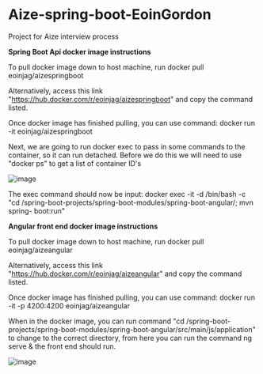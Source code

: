 # Aize-spring-boot-EoinGordon
Project for Aize interview process

**Spring Boot Api docker image instructions**

  To pull docker image down to host machine, run docker pull eoinjag/aizespringboot

  Alternatively, access this link "https://hub.docker.com/r/eoinjag/aizespringboot" and copy the command listed. 

  Once docker image has finished pulling, you can use command: docker run -it eoinjag/aizespringboot

  Next, we are going to run docker exec to pass in some commands to the container, so it can run detached. 
  Before we do this we will need to use "docker ps" to get a list of container ID's

![image](https://user-images.githubusercontent.com/46785081/173076357-95343b9e-afa0-4844-8a9d-ae0e23fe5eea.png)


  The exec command should now be input: docker exec -it -d <container id> /bin/bash -c "cd /spring-boot-projects/spring-boot-modules/spring-boot-angular/; mvn spring-    boot:run"
  
**Angular front end docker image instructions**
  
  To pull docker image down to host machine, run docker pull eoinjag/aizeangular
  
  Alternatively, access this link "https://hub.docker.com/r/eoinjag/aizeangular" and copy the command listed.
  
  Once docker image has finished pulling, you can use command: docker run -it -p 4200:4200 eoinjag/aizeangular
  
  When in the docker image, you can run command "cd /spring-boot-projects/spring-boot-modules/spring-boot-angular/src/main/js/application" to change to the correct     directory, from here you can run the command ng serve & the front end should run. 

![image](https://user-images.githubusercontent.com/46785081/173082382-b996a4d8-f5c9-43eb-897c-393fe977dcb0.png)

